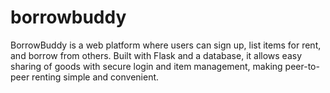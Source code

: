 # borrowbuddy
BorrowBuddy is a web platform where users can sign up, list items for rent, and borrow from others. Built with Flask and a database, it allows easy sharing of goods with secure login and item management, making peer-to-peer renting simple and convenient.
